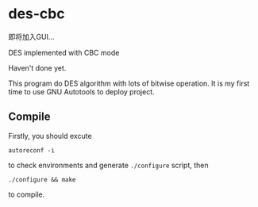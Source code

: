 # des-cbc
即将加入GUI...

DES implemented with CBC mode

Haven't done yet.

This program do DES algorithm with lots of bitwise operation.
It is my first time to use GNU Autotools to deploy project.

## Compile
Firstly, you should excute
```
autoreconf -i
```
to check environments and generate `./configure` script, then
```
./configure && make
```
to compile.
